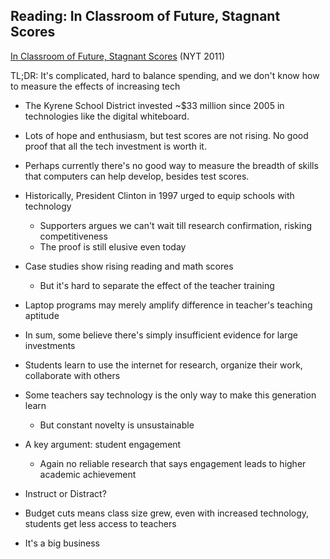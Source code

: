 ## Reading: In Classroom of Future, Stagnant Scores

[In Classroom of Future, Stagnant Scores](http://www.nytimes.com/2011/09/04/technology/technology-in-schools-faces-questions-on-value.html) (NYT 2011)

TL;DR: It's complicated, hard to balance spending, and we don't know how to
measure the effects of increasing tech

- The Kyrene School District invested ~$33 million since 2005 in technologies
  like the digital whiteboard.

- Lots of hope and enthusiasm, but test scores are not rising.  No good proof
  that all the tech investment is worth it.

- Perhaps currently there's no good way to measure the breadth of skills that
  computers can help develop, besides test scores.

- Historically, President Clinton in 1997 urged to equip schools with technology
    - Supporters argues we can't wait till research confirmation, risking
      competitiveness
    - The proof is still elusive even today

- Case studies show rising reading and math scores
    - But it's hard to separate the effect of the teacher training

- Laptop programs may merely amplify difference in teacher's teaching aptitude

- In sum, some believe there's simply insufficient evidence for large
  investments

- Students learn to use the internet for research, organize their work, collaborate with others

- Some teachers say technology is the only way to make this generation learn
    - But constant novelty is unsustainable

- A key argument: student engagement
    - Again no reliable research that says engagement leads to higher academic
      achievement

- Instruct or Distract?

- Budget cuts means class size grew, even with increased technology, students
  get less access to teachers

- It's a big business


